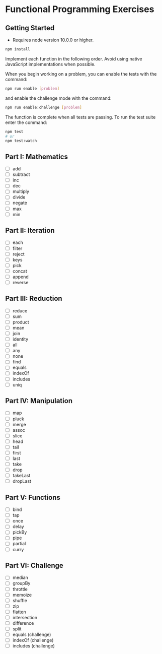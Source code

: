 # Functional Programming Exercises

## Getting Started

* Requires node version 10.0.0 or higher.

```bash
npm install
```

Implement each function in the following order.
Avoid using native JavaScript implementations when possible.

When you begin working on a problem, you can enable the tests with the command:

```bash
npm run enable [problem]
```

and enable the challenge mode with the command:

```bash
npm run enable:challenge [problem]
```

The function is complete when all tests are passing.
To run the test suite enter the command:

```bash
npm test
# or
npm test:watch
```

## Part I: Mathematics

* [ ] add
* [ ] subtract
* [ ] inc
* [ ] dec
* [ ] multiply
* [ ] divide
* [ ] negate
* [ ] max
* [ ] min

## Part II: Iteration

* [ ] each
* [ ] filter
* [ ] reject
* [ ] keys
* [ ] pick
* [ ] concat
* [ ] append
* [ ] reverse

## Part III: Reduction

* [ ] reduce
* [ ] sum
* [ ] product
* [ ] mean
* [ ] join
* [ ] identity
* [ ] all
* [ ] any
* [ ] none
* [ ] find
* [ ] equals
* [ ] indexOf
* [ ] includes
* [ ] uniq

## Part IV: Manipulation

* [ ] map
* [ ] pluck
* [ ] merge
* [ ] assoc
* [ ] slice
* [ ] head
* [ ] tail
* [ ] first
* [ ] last
* [ ] take
* [ ] drop
* [ ] takeLast
* [ ] dropLast

## Part V: Functions

* [ ] bind
* [ ] tap
* [ ] once
* [ ] delay
* [ ] pickBy
* [ ] pipe
* [ ] partial
* [ ] curry

## Part VI: Challenge

* [ ] median
* [ ] groupBy
* [ ] throttle
* [ ] memoize
* [ ] shuffle
* [ ] zip
* [ ] flatten
* [ ] intersection
* [ ] difference
* [ ] split
* [ ] equals (challenge)
* [ ] indexOf (challenge)
* [ ] includes (challenge)
